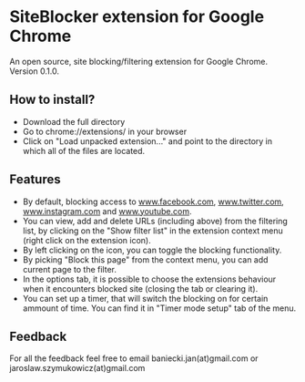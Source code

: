 # SiteBlocker extension for Google Chrome
An open source, site blocking/filtering extension for Google Chrome. Version 0.1.0.

## How to install?
- Download the full directory
- Go to chrome://extensions/ in your browser
- Click on "Load unpacked extension..." and point to the directory in which all of the files are located.

## Features
- By default, blocking access to www.facebook.com, www.twitter.com, www.instagram.com and www.youtube.com.
- You can view, add and delete URLs (including above) from the filtering list, by clicking on the "Show filter list" in the extension context menu (right click on the extension icon).
- By left clicking on the icon, you can toggle the blocking functionality.
- By picking "Block this page" from the context menu, you can add current page to the filter. 
- In the options tab, it is possible to choose the extensions behaviour when it encounters blocked site (closing the tab or clearing it).
- You can set up a timer, that will switch the blocking on for certain ammount of time. You can find it in "Timer mode setup" tab of the menu.

## Feedback
For all the feedback feel free to email baniecki.jan(at)gmail.com or jaroslaw.szymukowicz(at)gmail.com
